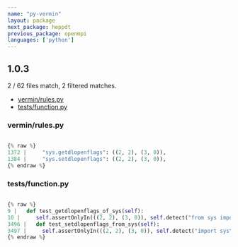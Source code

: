 ```yaml
---
name: "py-vermin"
layout: package
next_package: heppdt
previous_package: openmpi
languages: ['python']
---
```

## 1.0.3
2 / 62 files match, 2 filtered matches.

 - [vermin/rules.py](#verminrulespy)
 - [tests/function.py](#testsfunctionpy)

### vermin/rules.py

```python

{% raw %}
1372 |     "sys.getdlopenflags": ((2, 2), (3, 0)),
1384 |     "sys.setdlopenflags": ((2, 2), (3, 0)),
{% endraw %}

```
### tests/function.py

```python

{% raw %}
9 |   def test_getdlopenflags_of_sys(self):
10 |     self.assertOnlyIn(((2, 2), (3, 0)), self.detect("from sys import getdlopenflags"))
3496 |   def test_setdlopenflags_from_sys(self):
3497 |     self.assertOnlyIn(((2, 2), (3, 0)), self.detect("import sys\nsys.setdlopenflags()"))
{% endraw %}

```
